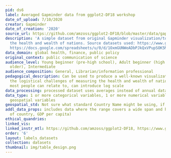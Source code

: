 ```yaml
---
pid: ds6
label: Averaged Gapminder data from ggplot2-DF18 workshop
date_of_upload: 7/10/2020
creator: Gapminder
date_of_creation: '2020'
source_url: https://github.com/amzoss/ggplot2-DF18/blob/master/data/gapminder_avg.csv
description: 'A simple dataset from original Gapminder visualization/tool to describe
  the health and wealth of nations. Source datasets used: https://www.gapminder.org/data/;
  https://docs.google.com/spreadsheets/u/0/d/1OxmGUNWeADbPJkQxVPupSOK5MbAECdqThnvyPrwG5Os/pub?gid=1.'
data_domain: global health, finance, public policy
original_context: public communication of science
audience_level: Young beginner (pre-high school), Adult beginner (high school and
  older), Intermediate
audience_composition: General, Librarian/information professional
pedagogical_description: Can be used to produce a well-known visualization, can discuss
  the logistical challenges of measuring the health and wealth of nations, uses data
  most people can relate to, can introduce log scale
data_processing: processed dataset uses averages instead of annual data
data_type: 1 or more categorical variables, 1 or more numerical variables, 1 or more
  geospatial variables
geospatial_std: Not sure what standard Country Name might be using, if any
addl_data_props: includes data where the range covers a wide span and has skew (population
  of country, GDP per capita)
ethical_quandries: 
linked_vis: 
linked_instr_mtl: https://github.com/amzoss/ggplot2-DF18, https://www.gapminder.org/for-teachers/
order: '6'
layout: labels_datasets
collection: datasets
thumbnail: img/table_design.png
---
```

